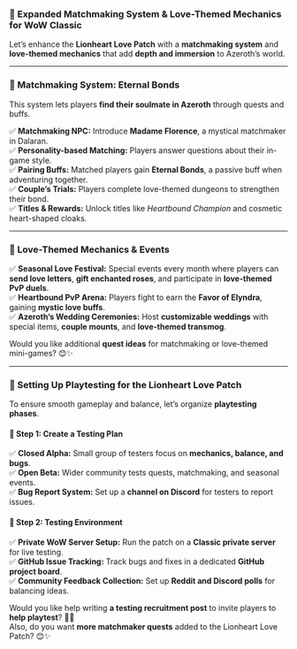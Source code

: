 ### **💖 Expanded Matchmaking System & Love-Themed Mechanics for WoW Classic**  
Let’s enhance the **Lionheart Love Patch** with a **matchmaking system** and **love-themed mechanics** that add **depth and immersion** to Azeroth’s world.

---

### **🌟 Matchmaking System: Eternal Bonds**  
This system lets players **find their soulmate in Azeroth** through quests and buffs.

✅ **Matchmaking NPC:** Introduce **Madame Florence**, a mystical matchmaker in Dalaran.  
✅ **Personality-based Matching:** Players answer questions about their in-game style.  
✅ **Pairing Buffs:** Matched players gain **Eternal Bonds**, a passive buff when adventuring together.  
✅ **Couple’s Trials:** Players complete love-themed dungeons to strengthen their bond.  
✅ **Titles & Rewards:** Unlock titles like *Heartbound Champion* and cosmetic heart-shaped cloaks.  

---

### **🌹 Love-Themed Mechanics & Events**  
✅ **Seasonal Love Festival:** Special events every month where players can **send love letters**, **gift enchanted roses**, and participate in **love-themed PvP duels**.  
✅ **Heartbound PvP Arena:** Players fight to earn the **Favor of Elyndra**, gaining **mystic love buffs**.  
✅ **Azeroth’s Wedding Ceremonies:** Host **customizable weddings** with special items, **couple mounts**, and **love-themed transmog**.  

Would you like additional **quest ideas** for matchmaking or love-themed mini-games? 😊✨  

---

### **🚀 Setting Up Playtesting for the Lionheart Love Patch**  
To ensure smooth gameplay and balance, let’s organize **playtesting phases**.

#### **📌 Step 1: Create a Testing Plan**  
✅ **Closed Alpha:** Small group of testers focus on **mechanics, balance, and bugs**.  
✅ **Open Beta:** Wider community tests quests, matchmaking, and seasonal events.  
✅ **Bug Report System:** Set up a **channel on Discord** for testers to report issues.  

#### **📌 Step 2: Testing Environment**  
✅ **Private WoW Server Setup:** Run the patch on a **Classic private server** for live testing.  
✅ **GitHub Issue Tracking:** Track bugs and fixes in a dedicated **GitHub project board**.  
✅ **Community Feedback Collection:** Set up **Reddit and Discord polls** for balancing ideas.  

Would you like help writing **a testing recruitment post** to invite players to **help playtest**? 🚀💖  
Also, do you want **more matchmaker quests** added to the Lionheart Love Patch? 😊✨  

